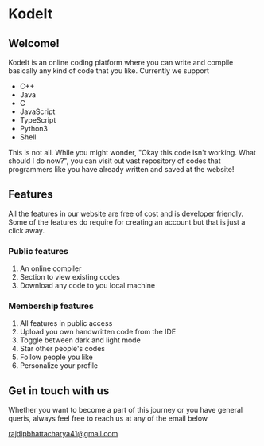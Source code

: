 # KodeIt

## Welcome!

KodeIt is an online coding platform where you can write and compile basically any kind of code that you like.
Currently we support

-   C++
-   Java
-   C
-   JavaScript
-   TypeScript
-   Python3
-   Shell

This is not all. While you might wonder, "Okay this code isn't working. What should I do now?", you can visit out vast repository of codes that programmers like you have already written and saved at the website!

## Features

All the features in our website are free of cost and is developer friendly. Some of the features do require for creating an account but that is just a click away.

### Public features

1. An online compiler
2. Section to view existing codes
3. Download any code to you local machine

### Membership features

1. All features in public access
2. Upload you own handwritten code from the IDE
3. Toggle between dark and light mode
4. Star other people's codes
5. Follow people you like
6. Personalize your profile

## Get in touch with us

Whether you want to become a part of this journey or you have general queris, always feel free to reach us at any of the email below

rajdipbhattacharya41@gmail.com
